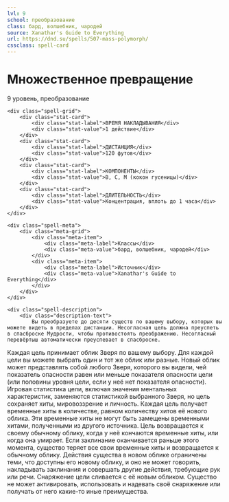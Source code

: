 ```yaml
---
lvl: 9
school: преобразование
class: бард, волшебник, чародей
source: Xanathar's Guide to Everything
url: https://dnd.su/spells/507-mass-polymorph/
cssclass: spell-card
---
```


<div class="spell-container">
    <div class="spell-header">
        <h1 class="spell-name">Множественное превращение</h1>
        <div class="spell-level">9 уровень, преобразование</div>
    </div>
    
    <div class="spell-grid">
        <div class="stat-card">
            <div class="stat-label">ВРЕМЯ НАКЛАДЫВАНИЯ</div>
            <div class="stat-value">1 действие</div>
        </div>
        <div class="stat-card">
            <div class="stat-label">ДИСТАНЦИЯ</div>
            <div class="stat-value">120 футов</div>
        </div>
        <div class="stat-card">
            <div class="stat-label">КОМПОНЕНТЫ</div>
            <div class="stat-value">В, С, М (кокон гусеницы)</div>
        </div>
        <div class="stat-card">
            <div class="stat-label">ДЛИТЕЛЬНОСТЬ</div>
            <div class="stat-value">Концентрация, вплоть до 1 часа</div>
        </div>
    </div>
    
    <div class="spell-meta">
        <div class="meta-grid">
            <div class="meta-item">
                <div class="meta-label">Классы</div>
                <div class="meta-value">бард, волшебник, чародей</div>
            </div>
            <div class="meta-item">
                <div class="meta-label">Источник</div>
                <div class="meta-value">Xanathar's Guide to Everything</div>
            </div>
        </div>
    </div>
    
    <div class="spell-description">
        <div class="description-text">
            Вы преобразуете до десяти существ по вашему выбору, которых вы можете видеть в пределах дистанции. Несогласная цель должна преуспеть в спасброске Мудрости, чтобы противостоять преображению. Несогласный перевёртыш автоматически преуспевает в спасброске.
Каждая цель принимает облик Зверя по вашему выбору. Для каждой цели вы можете выбрать один и тот же облик или разные. Новый облик может представлять собой любого Зверя, которого вы видели, чей показатель опасности равен или меньше показателя опасности цели (или половины уровня цели, если у неё нет показателя опасности). Игровая статистика цели, включая значения ментальных характеристик, заменяются статистикой выбранного Зверя, но цель сохраняет хиты, мировоззрение и личность.
Каждая цель получает временные хиты в количестве, равном количеству хитов её нового облика. Эти временные хиты не могут быть замещены временными хитами, полученными из другого источника. Цель возвращается к своему обычному облику, когда у неё кончаются временные хиты, или когда она умирает. Если заклинание оканчивается раньше этого момента, существо теряет все свои временные хиты и возвращается к обычному облику.
Действия существа в новом облике ограничены теми, что доступны его новому облику, и оно не может говорить, накладывать заклинания и совершать другие действия, требующие рук или речи.
Снаряжение цели сливается с её новым обликом. Существо не может активировать, использовать и надевать своё снаряжение или получать от него какие-то иные преимущества.
        </div>
    </div>
</div>